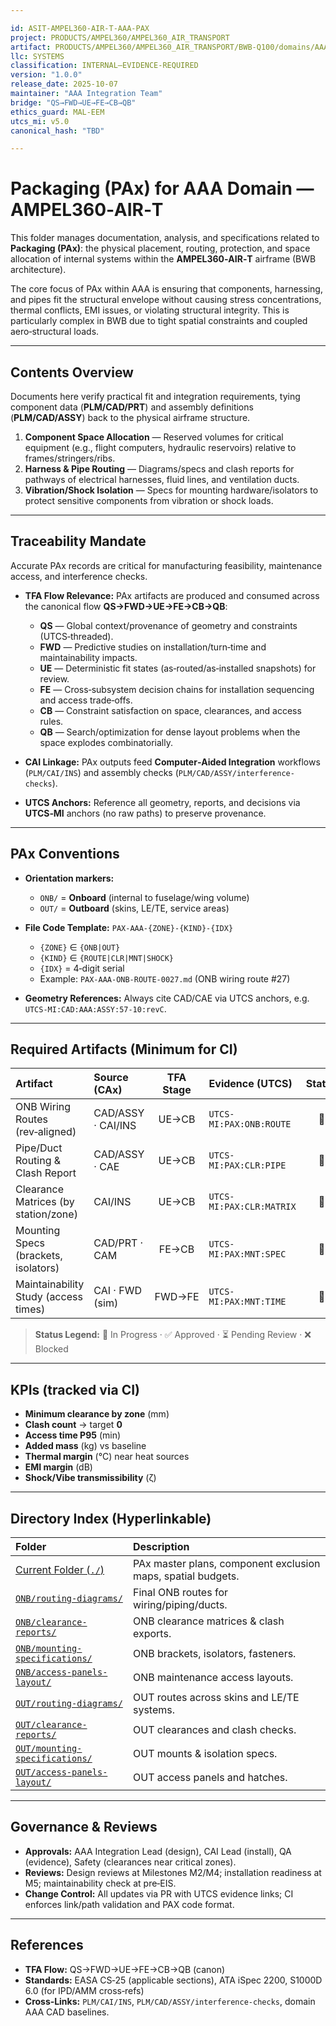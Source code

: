 ```yaml
---

id: ASIT-AMPEL360-AIR-T-AAA-PAX
project: PRODUCTS/AMPEL360/AMPEL360_AIR_TRANSPORT
artifact: PRODUCTS/AMPEL360/AMPEL360_AIR_TRANSPORT/BWB-Q100/domains/AAA/pax/README.md
llc: SYSTEMS
classification: INTERNAL–EVIDENCE-REQUIRED
version: "1.0.0"
release_date: 2025-10-07
maintainer: "AAA Integration Team"
bridge: "QS→FWD→UE→FE→CB→QB"
ethics_guard: MAL-EEM
utcs_mi: v5.0
canonical_hash: "TBD"

---
```


# Packaging (PAx) for AAA Domain — AMPEL360‑AIR‑T

This folder manages documentation, analysis, and specifications related to **Packaging (PAx)**: the physical placement, routing, protection, and space allocation of internal systems within the **AMPEL360‑AIR‑T** airframe (BWB architecture).

The core focus of PAx within AAA is ensuring that components, harnessing, and pipes fit the structural envelope without causing stress concentrations, thermal conflicts, EMI issues, or violating structural integrity. This is particularly complex in BWB due to tight spatial constraints and coupled aero‑structural loads.

---

## Contents Overview

Documents here verify practical fit and integration requirements, tying component data (**PLM/CAD/PRT**) and assembly definitions (**PLM/CAD/ASSY**) back to the physical airframe structure.

1. **Component Space Allocation** — Reserved volumes for critical equipment (e.g., flight computers, hydraulic reservoirs) relative to frames/stringers/ribs.
2. **Harness & Pipe Routing** — Diagrams/specs and clash reports for pathways of electrical harnesses, fluid lines, and ventilation ducts.
3. **Vibration/Shock Isolation** — Specs for mounting hardware/isolators to protect sensitive components from vibration or shock loads.

---

## Traceability Mandate

Accurate PAx records are critical for manufacturing feasibility, maintenance access, and interference checks.

* **TFA Flow Relevance:** PAx artifacts are produced and consumed across the canonical flow **QS→FWD→UE→FE→CB→QB**:

  * **QS** — Global context/provenance of geometry and constraints (UTCS‑threaded).
  * **FWD** — Predictive studies on installation/turn‑time and maintainability impacts.
  * **UE** — Deterministic fit states (as‑routed/as‑installed snapshots) for review.
  * **FE** — Cross‑subsystem decision chains for installation sequencing and access trade‑offs.
  * **CB** — Constraint satisfaction on space, clearances, and access rules.
  * **QB** — Search/optimization for dense layout problems when the space explodes combinatorially.

* **CAI Linkage:** PAx outputs feed **Computer‑Aided Integration** workflows (`PLM/CAI/INS`) and assembly checks (`PLM/CAD/ASSY/interference-checks`).

* **UTCS Anchors:** Reference all geometry, reports, and decisions via **UTCS‑MI** anchors (no raw paths) to preserve provenance.

---

## PAx Conventions

* **Orientation markers:**

  * `ONB/` = **Onboard** (internal to fuselage/wing volume)
  * `OUT/` = **Outboard** (skins, LE/TE, service areas)

* **File Code Template:** `PAX-AAA-{ZONE}-{KIND}-{IDX}`

  * `{ZONE}` ∈ `{ONB|OUT}`
  * `{KIND}` ∈ `{ROUTE|CLR|MNT|SHOCK}`
  * `{IDX}` = 4‑digit serial
  * Example: `PAX-AAA-ONB-ROUTE-0027.md` (ONB wiring route #27)

* **Geometry References:** Always cite CAD/CAE via UTCS anchors, e.g. `UTCS-MI:CAD:AAA:ASSY:57-10:revC`.

---

## Required Artifacts (Minimum for CI)

| Artifact                             | Source (CAx)       | TFA Stage | Evidence (UTCS)          | Status |
| :----------------------------------- | :----------------- | :-------: | :----------------------- | :----: |
| ONB Wiring Routes (rev‑aligned)      | CAD/ASSY · CAI/INS |   UE→CB   | `UTCS-MI:PAX:ONB:ROUTE`  |   🔄   |
| Pipe/Duct Routing & Clash Report     | CAD/ASSY · CAE     |   UE→CB   | `UTCS-MI:PAX:CLR:PIPE`   |   🔄   |
| Clearance Matrices (by station/zone) | CAI/INS            |   UE→CB   | `UTCS-MI:PAX:CLR:MATRIX` |   🔄   |
| Mounting Specs (brackets, isolators) | CAD/PRT · CAM      |   FE→CB   | `UTCS-MI:PAX:MNT:SPEC`   |   🔄   |
| Maintainability Study (access times) | CAI · FWD (sim)    |   FWD→FE  | `UTCS-MI:PAX:MNT:TIME`   |   🔄   |

> **Status Legend:** 🔄 In Progress · ✅ Approved · ⏳ Pending Review · ❌ Blocked

---

## KPIs (tracked via CI)

* **Minimum clearance by zone** (mm)
* **Clash count** → target **0**
* **Access time P95** (min)
* **Added mass** (kg) vs baseline
* **Thermal margin** (°C) near heat sources
* **EMI margin** (dB)
* **Shock/Vibe transmissibility** (ζ)

---

## Directory Index (Hyperlinkable)

| Folder | Description |
| :--- | :--- |
| [Current Folder (`./`)](#) | PAx master plans, component exclusion maps, spatial budgets. |
| [`ONB/routing-diagrams/`](./ONB/routing-diagrams/) | Final ONB routes for wiring/piping/ducts. |
| [`ONB/clearance-reports/`](./ONB/clearance-reports/) | ONB clearance matrices & clash exports. |
| [`ONB/mounting-specifications/`](./ONB/mounting-specifications/) | ONB brackets, isolators, fasteners. |
| [`ONB/access-panels-layout/`](./ONB/access-panels-layout/) | ONB maintenance access layouts. |
| [`OUT/routing-diagrams/`](./OUT/routing-diagrams/) | OUT routes across skins and LE/TE systems. |
| [`OUT/clearance-reports/`](./OUT/clearance-reports/) | OUT clearances and clash checks. |
| [`OUT/mounting-specifications/`](./OUT/mounting-specifications/) | OUT mounts & isolation specs. |
| [`OUT/access-panels-layout/`](./OUT/access-panels-layout/) | OUT access panels and hatches. |

---

## Governance & Reviews

* **Approvals:** AAA Integration Lead (design), CAI Lead (install), QA (evidence), Safety (clearances near critical zones).
* **Reviews:** Design reviews at Milestones M2/M4; installation readiness at M5; maintainability check at pre‑EIS.
* **Change Control:** All updates via PR with UTCS evidence links; CI enforces link/path validation and PAX code format.

---

## References

* **TFA Flow:** QS→FWD→UE→FE→CB→QB (canon)
* **Standards:** EASA CS‑25 (applicable sections), ATA iSpec 2200, S1000D 6.0 (for IPD/AMM cross‑refs)
* **Cross‑Links:** `PLM/CAI/INS`, `PLM/CAD/ASSY/interference-checks`, domain AAA CAD baselines.
```
